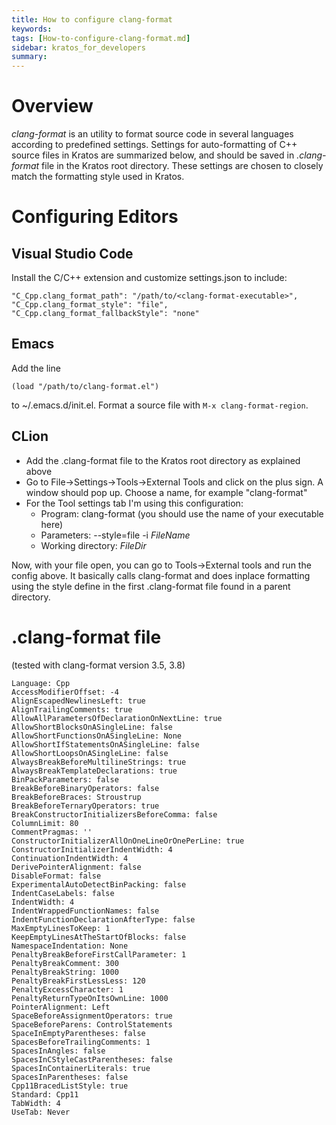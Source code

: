 ```yaml
---
title: How to configure clang‐format
keywords: 
tags: [How-to-configure-clang‐format.md]
sidebar: kratos_for_developers
summary: 
---
```


# Overview
_clang-format_ is an utility to format source code in several languages according to predefined settings.
Settings for auto-formatting of C++ source files in Kratos are summarized below, and should be saved in _.clang-format_ file in the Kratos root directory. These settings are chosen to closely match the formatting style used in Kratos.

# Configuring Editors
## Visual Studio Code
Install the C/C++ extension and customize settings.json to include:

    "C_Cpp.clang_format_path": "/path/to/<clang-format-executable>",
    "C_Cpp.clang_format_style": "file",
    "C_Cpp.clang_format_fallbackStyle": "none"


## Emacs
Add the line

    (load "/path/to/clang-format.el")


to ~/.emacs.d/init.el. Format a source file with `M-x clang-format-region`.
## CLion
- Add the .clang-format file to the Kratos root directory as explained above
- Go to File->Settings->Tools->External Tools and click on the plus sign. A window should pop up. Choose a name, for example "clang-format"
- For the Tool settings tab I'm using this configuration:
    - Program: clang-format (you should use the name of your executable here)
    - Parameters: --style=file -i $FileName$
    - Working directory: $FileDir$

Now, with your file open, you can go to Tools->External tools and run the config above. It basically calls clang-format and does inplace formatting using the style define in the first .clang-format file found in a parent directory.

# .clang-format file
(tested with clang-format version 3.5, 3.8)

    Language: Cpp
    AccessModifierOffset: -4
    AlignEscapedNewlinesLeft: true
    AlignTrailingComments: true
    AllowAllParametersOfDeclarationOnNextLine: true
    AllowShortBlocksOnASingleLine: false
    AllowShortFunctionsOnASingleLine: None
    AllowShortIfStatementsOnASingleLine: false
    AllowShortLoopsOnASingleLine: false
    AlwaysBreakBeforeMultilineStrings: true
    AlwaysBreakTemplateDeclarations: true
    BinPackParameters: false
    BreakBeforeBinaryOperators: false
    BreakBeforeBraces: Stroustrup
    BreakBeforeTernaryOperators: true
    BreakConstructorInitializersBeforeComma: false
    ColumnLimit: 80
    CommentPragmas: ''
    ConstructorInitializerAllOnOneLineOrOnePerLine: true
    ConstructorInitializerIndentWidth: 4
    ContinuationIndentWidth: 4
    DerivePointerAlignment: false
    DisableFormat: false
    ExperimentalAutoDetectBinPacking: false
    IndentCaseLabels: false
    IndentWidth: 4
    IndentWrappedFunctionNames: false
    IndentFunctionDeclarationAfterType: false
    MaxEmptyLinesToKeep: 1
    KeepEmptyLinesAtTheStartOfBlocks: false
    NamespaceIndentation: None
    PenaltyBreakBeforeFirstCallParameter: 1
    PenaltyBreakComment: 300
    PenaltyBreakString: 1000
    PenaltyBreakFirstLessLess: 120
    PenaltyExcessCharacter: 1
    PenaltyReturnTypeOnItsOwnLine: 1000
    PointerAlignment: Left
    SpaceBeforeAssignmentOperators: true
    SpaceBeforeParens: ControlStatements
    SpaceInEmptyParentheses: false
    SpacesBeforeTrailingComments: 1
    SpacesInAngles: false
    SpacesInCStyleCastParentheses: false
    SpacesInContainerLiterals: true
    SpacesInParentheses: false
    Cpp11BracedListStyle: true
    Standard: Cpp11
    TabWidth: 4
    UseTab: Never
